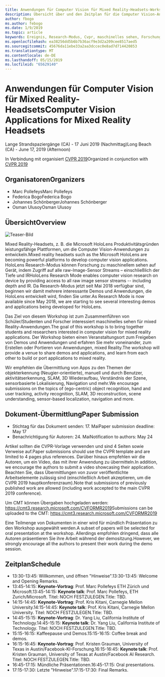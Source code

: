 ```yaml
---
title: Anwendungen für Computer Vision für Mixed Reality-Headsets-Workshop an CVPR 2019
description: Übersicht über und den Zeitplan für die Computer Vision-Anwendungen für Mixed Reality-Headsets Workshop, bei der Konferenz CVPR Juni 2019 übermittelt werden soll.
author: fbogo
ms.author: febogo
ms.date: 1/9/2019
ms.topic: article
keywords: Ereignis, Research-Modus, Cvpr, maschinelles sehen, Forschung, HoloLens
ms.openlocfilehash: ea38256dd5b6b7b36acf9e3d2a209cee8517aed5
ms.sourcegitcommit: 45676da11ebe33a2aa3dccec0e8ad7d714420853
ms.translationtype: MT
ms.contentlocale: de-DE
ms.lasthandoff: 05/15/2019
ms.locfileid: "65629140"
---
```

# <a name="computer-vision-applications-for-mixed-reality-headsets"></a><span data-ttu-id="c217a-104">Anwendungen für Computer Vision für Mixed Reality-Headsets</span><span class="sxs-lookup"><span data-stu-id="c217a-104">Computer Vision Applications for Mixed Reality Headsets</span></span>
<span data-ttu-id="c217a-105">Lange Strandspaziergänge (CA) - 17 Juni 2019 (Nachmittag)</span><span class="sxs-lookup"><span data-stu-id="c217a-105">Long Beach (CA) - June 17, 2019 (Afternoon)</span></span>

<span data-ttu-id="c217a-106">In Verbindung mit organisiert [CVPR 2019](http://cvpr2019.thecvf.com/)</span><span class="sxs-lookup"><span data-stu-id="c217a-106">Organized in conjunction with [CVPR 2019](http://cvpr2019.thecvf.com/)</span></span>

## <a name="organizers"></a><span data-ttu-id="c217a-107">Organisatoren</span><span class="sxs-lookup"><span data-stu-id="c217a-107">Organizers</span></span>
* <span data-ttu-id="c217a-108">Marc Pollefeys</span><span class="sxs-lookup"><span data-stu-id="c217a-108">Marc Pollefeys</span></span>
* <span data-ttu-id="c217a-109">Federica Bogo</span><span class="sxs-lookup"><span data-stu-id="c217a-109">Federica Bogo</span></span>
* <span data-ttu-id="c217a-110">Johannes Schönberger</span><span class="sxs-lookup"><span data-stu-id="c217a-110">Johannes Schönberger</span></span>
* <span data-ttu-id="c217a-111">Osman Ulusoy</span><span class="sxs-lookup"><span data-stu-id="c217a-111">Osman Ulusoy</span></span>

## <a name="overview"></a><span data-ttu-id="c217a-112">Übersicht</span><span class="sxs-lookup"><span data-stu-id="c217a-112">Overview</span></span>

![Teaser-Bild](images/cvpr2019_teaser2.jpg)

<span data-ttu-id="c217a-114">Mixed Reality-Headsets, z. B. die Microsoft HoloLens Produktivitätsgründen leistungsfähige Plattformen, um die Computer Vision-Anwendungen zu entwickeln.</span><span class="sxs-lookup"><span data-stu-id="c217a-114">Mixed reality headsets such as the Microsoft HoloLens are becoming powerful platforms to develop computer vision applications.</span></span> <span data-ttu-id="c217a-115">HoloLens Research-Modus können Forschung zu maschinellem sehen auf Gerät, indem Zugriff auf alle raw-Image-Sensor Streams – einschließlich der Tiefe und IR</span><span class="sxs-lookup"><span data-stu-id="c217a-115">HoloLens Research Mode enables computer vision research on device by providing access to all raw image sensor streams -- including depth and IR.</span></span> <span data-ttu-id="c217a-116">Da Research-Modus jetzt seit Mai 2018 verfügbar sind, beginnen wir damit mehrere interessante Demos und Anwendungen, die HoloLens entwickelt wird, finden Sie unter.</span><span class="sxs-lookup"><span data-stu-id="c217a-116">As Research Mode is now available since May 2018, we are starting to see several interesting demos and applications being developed for HoloLens.</span></span> 

<span data-ttu-id="c217a-117">Das Ziel von diesem Workshop ist zum Zusammenführen von Schüler/Studenten und Forscher interessiert maschinelles sehen für mixed Reality-Anwendungen.</span><span class="sxs-lookup"><span data-stu-id="c217a-117">The goal of this workshop is to bring together students and researchers interested in computer vision for mixed reality applications.</span></span> <span data-ttu-id="c217a-118">Der Workshop bieten einen Veranstaltungsort zum Freigeben von Demos und Anwendungen und erfahren Sie mehr voneinander, zum Erstellen oder Portieren von Anwendungen, mixed Reality.</span><span class="sxs-lookup"><span data-stu-id="c217a-118">The workshop will provide a venue to share demos and applications, and learn from each other to build or port applications to mixed reality.</span></span> 

<span data-ttu-id="c217a-119">Wir empfehlen die Übermittlung von Apps zu den Themen der objekterkennung (Neugier-orientierte), manuell und durch Benutzer, aktivitätserkennung, SLAM, 3D Wiederaufbau, Verständnis der Szene, sensorbasierte Lokalisierung, Navigation und mehr.</span><span class="sxs-lookup"><span data-stu-id="c217a-119">We encourage submissions on the topics of (ego-centric) object recognition, hand and user tracking, activity recognition, SLAM, 3D reconstruction, scene understanding, sensor-based localization, navigation and more.</span></span>

## <a name="paper-submission"></a><span data-ttu-id="c217a-120">Dokument-Übermittlung</span><span class="sxs-lookup"><span data-stu-id="c217a-120">Paper Submission</span></span>
* <span data-ttu-id="c217a-121">Stichtag für das Dokument senden: 17. Mai</span><span class="sxs-lookup"><span data-stu-id="c217a-121">Paper submission deadline: May 17</span></span>
* <span data-ttu-id="c217a-122">Benachrichtigung für Autoren: 24. Mai</span><span class="sxs-lookup"><span data-stu-id="c217a-122">Notification to authors: May 24</span></span>

<span data-ttu-id="c217a-123">Artikel sollten die CVPR-Vorlage verwenden und sind 4 Seiten sowie Verweise auf.</span><span class="sxs-lookup"><span data-stu-id="c217a-123">Paper submissions should use the CVPR template and are limited to 4 pages plus references.</span></span> <span data-ttu-id="c217a-124">Darüber hinaus empfehlen wir die Autoren, um ein Video, das mit ihrer Anwendung zu übermitteln.</span><span class="sxs-lookup"><span data-stu-id="c217a-124">In addition, we encourage the authors to submit a video showcasing their application.</span></span>
<span data-ttu-id="c217a-125">Beachten Sie, dass Übermittlungen von zuvor veröffentlichte Arbeitselemente zulässig sind (einschließlich Arbeit akzeptieren, um die CVPR 2019 hauptkonferenzraum).</span><span class="sxs-lookup"><span data-stu-id="c217a-125">Note that submissions of previously published work are allowed (including work accepted to the main CVPR 2019 conference).</span></span> 

<span data-ttu-id="c217a-126">Um CMT können Übergaben hochgeladen werden: https://cmt3.research.microsoft.com/CVFORMR2019</span><span class="sxs-lookup"><span data-stu-id="c217a-126">Submissions can be uploaded to the CMT: https://cmt3.research.microsoft.com/CVFORMR2019</span></span>

<span data-ttu-id="c217a-127">Eine Teilmenge von Dokumenten in einer wird für mündlich Präsentation zu den Workshop ausgewählt werden.</span><span class="sxs-lookup"><span data-stu-id="c217a-127">A subset of papers will be selected for oral presentation at the workshop.</span></span> <span data-ttu-id="c217a-128">Allerdings empfohlen dringend, dass alle Autoren präsentieren Sie ihre Arbeit während der demositzung.</span><span class="sxs-lookup"><span data-stu-id="c217a-128">However, we strongly encourage all the authors to present their work during the demo session.</span></span>


## <a name="schedule"></a><span data-ttu-id="c217a-129">Zeitplan</span><span class="sxs-lookup"><span data-stu-id="c217a-129">Schedule</span></span>
* <span data-ttu-id="c217a-130">13:30-13:45: Willkommen, und öffnen "Hinweise".</span><span class="sxs-lookup"><span data-stu-id="c217a-130">13:30-13:45: Welcome and Opening Remarks.</span></span>
* <span data-ttu-id="c217a-131">13:45-14:15: **Keynote-Vortrag**: Prof. Marc Pollefeys ETH Zürich und Microsoft.</span><span class="sxs-lookup"><span data-stu-id="c217a-131">13:45-14:15: **Keynote talk**: Prof. Marc Pollefeys, ETH Zurich/Microsoft.</span></span> <span data-ttu-id="c217a-132">Titel: NOCH FESTZULEGEN.</span><span class="sxs-lookup"><span data-stu-id="c217a-132">Title: TBD.</span></span>
* <span data-ttu-id="c217a-133">14:15-14:45: **Keynote-Vortrag**: Prof. Kris Kitani, Carnegie Mellon University.</span><span class="sxs-lookup"><span data-stu-id="c217a-133">14:15-14:45: **Keynote talk**: Prof. Kris Kitani, Carnegie Mellon University.</span></span> <span data-ttu-id="c217a-134">Titel: NOCH FESTZULEGEN.</span><span class="sxs-lookup"><span data-stu-id="c217a-134">Title: TBD.</span></span>
* <span data-ttu-id="c217a-135">14:45-15:15: **Keynote-Vortrag**: Dr. Yang Liu, California Institute of Technology.</span><span class="sxs-lookup"><span data-stu-id="c217a-135">14:45-15:15: **Keynote talk**: Dr. Yang Liu, California Institute of Technology.</span></span> <span data-ttu-id="c217a-136">Titel: NOCH FESTZULEGEN.</span><span class="sxs-lookup"><span data-stu-id="c217a-136">Title: TBD.</span></span>
* <span data-ttu-id="c217a-137">15:15-16:15: Kaffeepause und Demos.</span><span class="sxs-lookup"><span data-stu-id="c217a-137">15:15-16:15: Coffee break and demos.</span></span>
* <span data-ttu-id="c217a-138">16:15-16:45: **Keynote-Vortrag**: Prof. Kristen Grauman, University of Texas in Austin/Facebook-KI-Forschung.</span><span class="sxs-lookup"><span data-stu-id="c217a-138">16:15-16:45: **Keynote talk**: Prof. Kristen Grauman, University of Texas at Austin/Facebook AI Research.</span></span> <span data-ttu-id="c217a-139">Titel: NOCH FESTZULEGEN.</span><span class="sxs-lookup"><span data-stu-id="c217a-139">Title: TBD.</span></span>
* <span data-ttu-id="c217a-140">16:45-17:15: Mündliche Präsentationen.</span><span class="sxs-lookup"><span data-stu-id="c217a-140">16:45-17:15: Oral presentations.</span></span>
* <span data-ttu-id="c217a-141">17:15-17:30: Letzte "Hinweise".</span><span class="sxs-lookup"><span data-stu-id="c217a-141">17:15-17:30: Final Remarks.</span></span>
